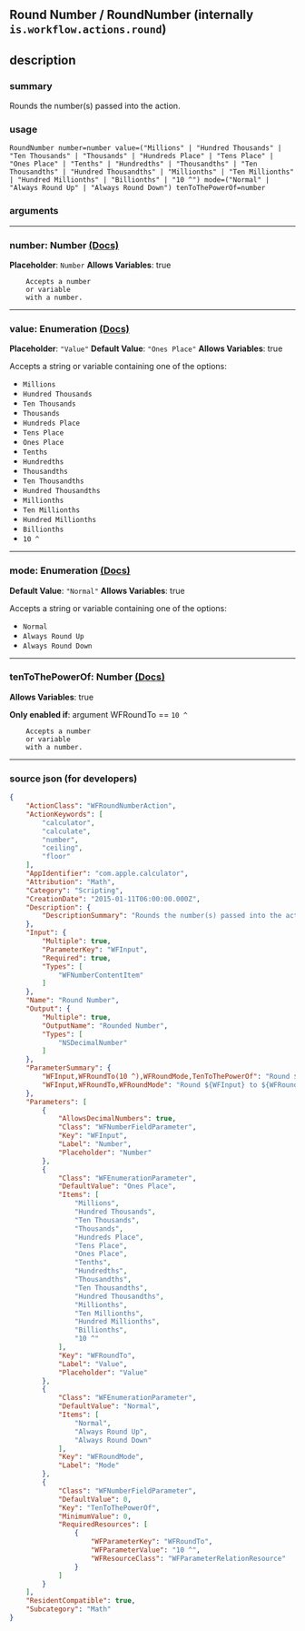 
## Round Number / RoundNumber (internally `is.workflow.actions.round`)


## description

### summary

Rounds the number(s) passed into the action.


### usage
```
RoundNumber number=number value=("Millions" | "Hundred Thousands" | "Ten Thousands" | "Thousands" | "Hundreds Place" | "Tens Place" | "Ones Place" | "Tenths" | "Hundredths" | "Thousandths" | "Ten Thousandths" | "Hundred Thousandths" | "Millionths" | "Ten Millionths" | "Hundred Millionths" | "Billionths" | "10 ^") mode=("Normal" | "Always Round Up" | "Always Round Down") tenToThePowerOf=number
```

### arguments

---

### number: Number [(Docs)](https://pfgithub.github.io/shortcutslang/gettingstarted#number-field)
**Placeholder**: `Number`
**Allows Variables**: true



		Accepts a number 
		or variable
		with a number.

---

### value: Enumeration [(Docs)](https://pfgithub.github.io/shortcutslang/gettingstarted#enum-select-field)
**Placeholder**: `"Value"`
**Default Value**: `"Ones Place"`
**Allows Variables**: true



Accepts a string 
or variable
containing one of the options:

- `Millions`
- `Hundred Thousands`
- `Ten Thousands`
- `Thousands`
- `Hundreds Place`
- `Tens Place`
- `Ones Place`
- `Tenths`
- `Hundredths`
- `Thousandths`
- `Ten Thousandths`
- `Hundred Thousandths`
- `Millionths`
- `Ten Millionths`
- `Hundred Millionths`
- `Billionths`
- `10 ^`

---

### mode: Enumeration [(Docs)](https://pfgithub.github.io/shortcutslang/gettingstarted#enum-select-field)
**Default Value**: `"Normal"`
**Allows Variables**: true



Accepts a string 
or variable
containing one of the options:

- `Normal`
- `Always Round Up`
- `Always Round Down`

---

### tenToThePowerOf: Number [(Docs)](https://pfgithub.github.io/shortcutslang/gettingstarted#number-field)
**Allows Variables**: true

**Only enabled if**: argument WFRoundTo == `10 ^`

		Accepts a number 
		or variable
		with a number.

---

### source json (for developers)

```json
{
	"ActionClass": "WFRoundNumberAction",
	"ActionKeywords": [
		"calculator",
		"calculate",
		"number",
		"ceiling",
		"floor"
	],
	"AppIdentifier": "com.apple.calculator",
	"Attribution": "Math",
	"Category": "Scripting",
	"CreationDate": "2015-01-11T06:00:00.000Z",
	"Description": {
		"DescriptionSummary": "Rounds the number(s) passed into the action."
	},
	"Input": {
		"Multiple": true,
		"ParameterKey": "WFInput",
		"Required": true,
		"Types": [
			"WFNumberContentItem"
		]
	},
	"Name": "Round Number",
	"Output": {
		"Multiple": true,
		"OutputName": "Rounded Number",
		"Types": [
			"NSDecimalNumber"
		]
	},
	"ParameterSummary": {
		"WFInput,WFRoundTo(10 ^),WFRoundMode,TenToThePowerOf": "Round ${WFInput} to ${WFRoundTo} ${TenToThePowerOf}",
		"WFInput,WFRoundTo,WFRoundMode": "Round ${WFInput} to ${WFRoundTo}"
	},
	"Parameters": [
		{
			"AllowsDecimalNumbers": true,
			"Class": "WFNumberFieldParameter",
			"Key": "WFInput",
			"Label": "Number",
			"Placeholder": "Number"
		},
		{
			"Class": "WFEnumerationParameter",
			"DefaultValue": "Ones Place",
			"Items": [
				"Millions",
				"Hundred Thousands",
				"Ten Thousands",
				"Thousands",
				"Hundreds Place",
				"Tens Place",
				"Ones Place",
				"Tenths",
				"Hundredths",
				"Thousandths",
				"Ten Thousandths",
				"Hundred Thousandths",
				"Millionths",
				"Ten Millionths",
				"Hundred Millionths",
				"Billionths",
				"10 ^"
			],
			"Key": "WFRoundTo",
			"Label": "Value",
			"Placeholder": "Value"
		},
		{
			"Class": "WFEnumerationParameter",
			"DefaultValue": "Normal",
			"Items": [
				"Normal",
				"Always Round Up",
				"Always Round Down"
			],
			"Key": "WFRoundMode",
			"Label": "Mode"
		},
		{
			"Class": "WFNumberFieldParameter",
			"DefaultValue": 0,
			"Key": "TenToThePowerOf",
			"MinimumValue": 0,
			"RequiredResources": [
				{
					"WFParameterKey": "WFRoundTo",
					"WFParameterValue": "10 ^",
					"WFResourceClass": "WFParameterRelationResource"
				}
			]
		}
	],
	"ResidentCompatible": true,
	"Subcategory": "Math"
}
```
